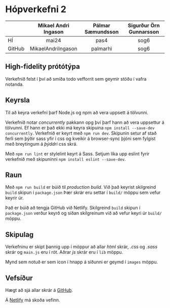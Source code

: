 # Hópverkefni 2


|   | Mikael Andri Ingason |Pálmar Sæmundsson |Sigurður Örn Gunnarsson |
| ------------- |:-------------:|:-------------:|:-------------:|
| HÍ     | mai24    |pas4     |sog6     |
| GitHub     |  MikaelAndriIngason    |palmarhi    |sog6    |



## High-fidelity prótótýpa

Verkefnið felst í því að smíða todo vefforrit sem geymir stöðu í vafra notanda.

## Keyrsla

Til að keyra verkefni þarf Node.js og npm að vera uppsett á tölvunni. 

Verkefnið notar _concurrently_ pakkann opg því þarf hann að vera uppsettur á 
tölvunni. Ef hann er það ekki má keyra skipuina `npm install --save-dev 
concurrently`. Verkefnið er keyrt með `npm run dev`. Skipunin setur af stað 
ferli sem þýðir sass yfir í css og kveikir á browser-sync þjóni sem fylgist með 
breytingum á _þýddri_ css skrá.

Með `npm run lint` er stylelint keyrt á Sass. Setjum líka upp eslint fyrir verkefnið með skipuninni `npm install eslint --save-dev`.

## Raun

Með `npm run build` er búið til _production build_. Við það keyrist skilgreind 
`build` skipun í `package.json` Þær skrár eru settar í `build/` möppu sem vefur 
keyrir úr.

Það er búið að tengja GitHub við Netlify. Skilgreind `build` skipun í 
`package.json` verður keyrð og síðan skilgreinum við að vefur keyri úr `build/` 
möppu.

## Skipulag

Verkefninu er skipt þannig upp í möppur að allar _html_ skrár, _.css_ og 
_.sass_ skrár og `main.js` eru í rót. Aðrar _js_ skrár eru í `lib` möppu.

Mynd sem notuð er sem icon í hnapp á síðunni er geymd í `images` möppu.

## Vefsíður

Hægt að sjá allar skrár á [GitHub](https://github.com/palmarhi/hopverkefni2).

Á [Netlify](https://confident-booth-c7e08e.netlify.app) má skoða vefinn.
